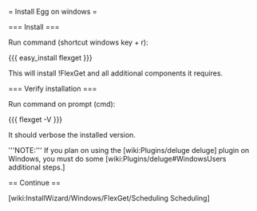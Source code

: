 = Install Egg on windows =

=== Install ===

Run command (shortcut windows key + r):

{{{
easy_install flexget
}}}

This will install !FlexGet and all additional components it requires.

=== Verify installation ===

Run command on prompt (cmd):

{{{
flexget -V
}}}

It should verbose the installed version.

'''NOTE:''' If you plan on using the [wiki:Plugins/deluge deluge] plugin on Windows, you must do some [wiki:Plugins/deluge#WindowsUsers additional steps.]

== Continue ==

[wiki:InstallWizard/Windows/FlexGet/Scheduling Scheduling]


